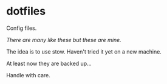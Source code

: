 # dotfiles

Config files.

_There are many like these but these are mine._

The idea is to use stow. Haven't tried it yet on a new machine.

At least now they are backed up...

Handle with care.
